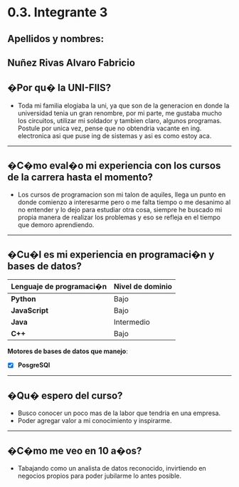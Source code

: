 # 0.3. Integrante 3
## Apellidos y nombres:
Nuñez Rivas Alvaro Fabricio
---
## �Por qu� la UNI-FIIS?

- Toda mi familia elogiaba la uni, ya que son de la generacion en donde la universidad tenia un gran renombre, por mi parte, me gustaba mucho los circuitos, utilizar mi soldador y tambien claro, algunos programas. Postule por unica vez, pense que no obtendria vacante en ing. electronica asi que puse ing de sistemas y asi es como estoy aca.

---

## �C�mo eval�o mi experiencia con los cursos de la carrera hasta el momento?

- Los cursos de programacion son mi talon de aquiles, llega un punto en donde comienzo a interesarme pero o me falta tiempo o me desanimo al no entender y lo dejo para estudiar otra cosa, siempre he buscado mi propia manera de realizar los problemas y eso se refleja en el tiempo que demoro aprendiendo.

---

## �Cu�l es mi experiencia en programaci�n y bases de datos?

| Lenguaje de programaci�n | Nivel de dominio |
| ------------------------ | ---------------- |
| **Python**               | Bajo       |
| **JavaScript**           | Bajo       |
| **Java**                 | Intermedio       |
| **C++**                  | Bajo       |

**Motores de bases de datos que manejo**:

- [x] **PosgreSQl**

---

## �Qu� espero del curso?

- Busco conocer un poco mas de la labor que tendria en una empresa.
- Poder agregar valor a mi conocimiento y inspirarme.

---

## �C�mo me veo en 10 a�os?

- Tabajando como un analista de datos reconocido, invirtiendo en negocios propios para poder jubilarme lo antes posible. 